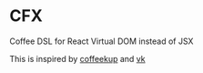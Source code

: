 # CFX

Coffee DSL for React Virtual DOM instead of JSX

This is inspired by [coffeekup](https://github.com/mauricemach/coffeekup) and [vk](https://github.com/mizchi/vk)


